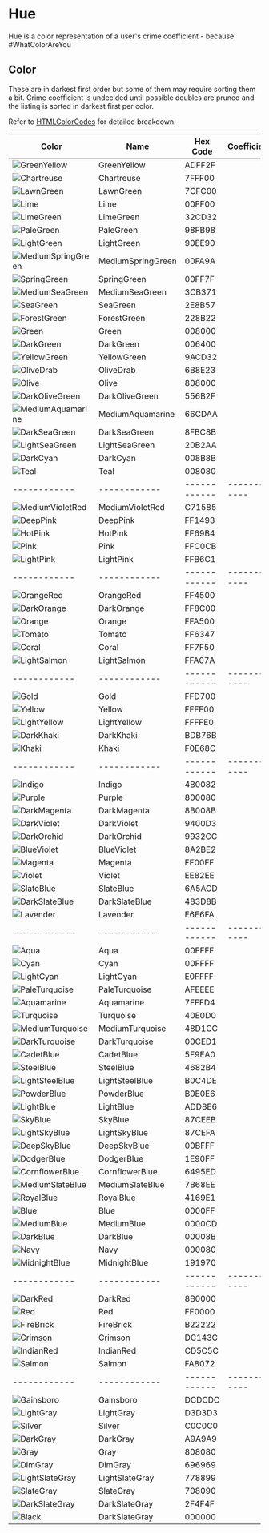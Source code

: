 # Hue

Hue is a color representation of a user's crime coefficient - because #WhatColorAreYou

## Color
These are in darkest first order but some of them may require sorting them a bit. 
Crime coefficient is undecided until possible doubles are pruned and the listing is sorted in darkest first per color. 


Refer to [HTMLColorCodes](https://htmlcolorcodes.com/color-names/) for detailed breakdown.

| Color  | Name  | Hex Code | Coefficient |
| ------------ | ------------ | ------------ | ------------ |
| ![GreenYellow](https://img.shields.io/static/v1?label=&message=GreenYellow&color=ADFF2F&style=for-the-badge)  | GreenYellow | ADFF2F |  |
| ![Chartreuse](https://img.shields.io/static/v1?label=&message=Chartreuse&color=7FFF00&style=for-the-badge)  | Chartreuse | 7FFF00 |  |
| ![LawnGreen](https://img.shields.io/static/v1?label=&message=LawnGreen&color=7CFC00&style=for-the-badge)  | LawnGreen | 7CFC00 |  |
| ![Lime](https://img.shields.io/static/v1?label=&message=Lime&color=00FF00&style=for-the-badge)  | Lime | 00FF00 |  |
| ![LimeGreen](https://img.shields.io/static/v1?label=&message=LimeGreen&color=32CD32&style=for-the-badge)  | LimeGreen | 32CD32 |  |
| ![PaleGreen](https://img.shields.io/static/v1?label=&message=PaleGreen&color=98FB98&style=for-the-badge)  | PaleGreen | 98FB98 |  |
| ![LightGreen](https://img.shields.io/static/v1?label=&message=LightGreen&color=90EE90&style=for-the-badge)  | LightGreen | 90EE90 |  |
| ![MediumSpringGreen](https://img.shields.io/static/v1?label=&message=MediumSpringGreen&color=00FA9A&style=for-the-badge)  | MediumSpringGreen | 00FA9A |  |
| ![SpringGreen](https://img.shields.io/static/v1?label=&message=SpringGreen&color=00FF7F&style=for-the-badge)  | SpringGreen | 00FF7F |  |
| ![MediumSeaGreen](https://img.shields.io/static/v1?label=&message=MediumSeaGreen&color=3CB371&style=for-the-badge)  | MediumSeaGreen | 3CB371 |  |
| ![SeaGreen](https://img.shields.io/static/v1?label=&message=SeaGreen&color=2E8B57&style=for-the-badge)  | SeaGreen | 2E8B57 |  |
| ![ForestGreen](https://img.shields.io/static/v1?label=&message=ForestGreen&color=228B22&style=for-the-badge)  | ForestGreen | 228B22 |  |
| ![Green](https://img.shields.io/static/v1?label=&message=Green&color=008000&style=for-the-badge)  | Green | 008000 |  |
| ![DarkGreen](https://img.shields.io/static/v1?label=&message=DarkGreen&color=006400&style=for-the-badge)  | DarkGreen | 006400 |  |
| ![YellowGreen](https://img.shields.io/static/v1?label=&message=YellowGreen&color=9ACD32&style=for-the-badge)  | YellowGreen | 9ACD32 |  |
| ![OliveDrab](https://img.shields.io/static/v1?label=&message=OliveDrab&color=6B8E23&style=for-the-badge)  | OliveDrab | 6B8E23 |  |
| ![Olive](https://img.shields.io/static/v1?label=&message=Olive&color=808000&style=for-the-badge)  | Olive | 808000 |  |
| ![DarkOliveGreen](https://img.shields.io/static/v1?label=&message=DarkOliveGreen&color=556B2F&style=for-the-badge)  | DarkOliveGreen | 556B2F |  |
| ![MediumAquamarine](https://img.shields.io/static/v1?label=&message=MediumAquamarine&color=66CDAA&style=for-the-badge)  | MediumAquamarine | 66CDAA |  |
| ![DarkSeaGreen](https://img.shields.io/static/v1?label=&message=DarkSeaGreen&color=8FBC8B&style=for-the-badge)  | DarkSeaGreen | 8FBC8B |  |
| ![LightSeaGreen](https://img.shields.io/static/v1?label=&message=LightSeaGreen&color=20B2AA&style=for-the-badge)  | LightSeaGreen | 20B2AA |  |
| ![DarkCyan](https://img.shields.io/static/v1?label=&message=DarkCyan&color=008B8B&style=for-the-badge)  | DarkCyan | 008B8B |  |
| ![Teal](https://img.shields.io/static/v1?label=&message=Teal&color=008080&style=for-the-badge)  | Teal | 008080 |  |
| ------------ | ------------ | ------------ | ------------ |
| ![MediumVioletRed](https://img.shields.io/static/v1?label=&message=MediumVioletRed&color=C71585&style=for-the-badge)  | MediumVioletRed | C71585 |  |
| ![DeepPink](https://img.shields.io/static/v1?label=&message=DeepPink&color=FF1493&style=for-the-badge)  | DeepPink | FF1493 |  |
| ![HotPink](https://img.shields.io/static/v1?label=&message=HotPink&color=FF69B4&style=for-the-badge)  | HotPink | FF69B4 |  |
| ![Pink](https://img.shields.io/static/v1?label=&message=Pink&color=FFC0CB&style=for-the-badge)  | Pink | FFC0CB |  |
| ![LightPink](https://img.shields.io/static/v1?label=&message=LightPink&color=FFB6C1&style=for-the-badge)  | LightPink | FFB6C1 |  |
| ------------ | ------------ | ------------ | ------------ |
| ![OrangeRed](https://img.shields.io/static/v1?label=&message=OrangeRed&color=FF4500&style=for-the-badge)  | OrangeRed | FF4500 |  |
| ![DarkOrange](https://img.shields.io/static/v1?label=&message=DarkOrange&color=FF8C00&style=for-the-badge)  | DarkOrange | FF8C00 |  |
| ![Orange](https://img.shields.io/static/v1?label=&message=Orange&color=FFA500&style=for-the-badge)  | Orange | FFA500 |  |
| ![Tomato](https://img.shields.io/static/v1?label=&message=Tomato&color=FF6347&style=for-the-badge)  | Tomato | FF6347 |  |
| ![Coral](https://img.shields.io/static/v1?label=&message=Coral&color=FF7F50&style=for-the-badge)  | Coral | FF7F50 |  |
| ![LightSalmon](https://img.shields.io/static/v1?label=&message=LightSalmon&color=FFA07A&style=for-the-badge)  | LightSalmon | FFA07A |  |
| ------------ | ------------ | ------------ | ------------ |
| ![Gold](https://img.shields.io/static/v1?label=&message=Gold&color=FFD700&style=for-the-badge)  | Gold | FFD700 |  |
| ![Yellow](https://img.shields.io/static/v1?label=&message=Yellow&color=FFFF00&style=for-the-badge)  | Yellow | FFFF00 |  |
| ![LightYellow](https://img.shields.io/static/v1?label=&message=LightYellow&color=FFFFE0&style=for-the-badge)  | LightYellow | FFFFE0 |  |
| ![DarkKhaki](https://img.shields.io/static/v1?label=&message=DarkKhaki&color=BDB76B&style=for-the-badge)  | DarkKhaki | BDB76B |  |
| ![Khaki](https://img.shields.io/static/v1?label=&message=Khaki&color=F0E68C&style=for-the-badge)  | Khaki | F0E68C |  |
| ------------ | ------------ | ------------ | ------------ |
| ![Indigo](https://img.shields.io/static/v1?label=&message=Indigo&color=4B0082&style=for-the-badge)  | Indigo | 4B0082 |  |
| ![Purple](https://img.shields.io/static/v1?label=&message=Purple&color=800080&style=for-the-badge)  | Purple | 800080 |  |
| ![DarkMagenta](https://img.shields.io/static/v1?label=&message=DarkMagenta&color=8B008B&style=for-the-badge)  | DarkMagenta | 8B008B |  |
| ![DarkViolet](https://img.shields.io/static/v1?label=&message=DarkViolet&color=9400D3&style=for-the-badge)  | DarkViolet | 9400D3 |  |
| ![DarkOrchid](https://img.shields.io/static/v1?label=&message=DarkOrchid&color=9932CC&style=for-the-badge)  | DarkOrchid | 9932CC |  |
| ![BlueViolet](https://img.shields.io/static/v1?label=&message=BlueViolet&color=8A2BE2&style=for-the-badge)  | BlueViolet | 8A2BE2 |  |
| ![Magenta](https://img.shields.io/static/v1?label=&message=Magenta&color=FF00FF&style=for-the-badge)  | Magenta | FF00FF |  |
| ![Violet](https://img.shields.io/static/v1?label=&message=Violet&color=EE82EE&style=for-the-badge)  | Violet | EE82EE |  |
| ![SlateBlue](https://img.shields.io/static/v1?label=&message=SlateBlue&color=6A5ACD&style=for-the-badge)  | SlateBlue | 6A5ACD |  |
| ![DarkSlateBlue](https://img.shields.io/static/v1?label=&message=DarkSlateBlue&color=483D8B&style=for-the-badge)  | DarkSlateBlue | 483D8B |  |
| ![Lavender](https://img.shields.io/static/v1?label=&message=Lavender&color=E6E6FA&style=for-the-badge)  | Lavender | E6E6FA |  |
| ------------ | ------------ | ------------ | ------------ |
| ![Aqua](https://img.shields.io/static/v1?label=&message=Aqua&color=00FFFF&style=for-the-badge)  | Aqua | 00FFFF |  |
| ![Cyan](https://img.shields.io/static/v1?label=&message=Cyan&color=00FFFF&style=for-the-badge)  | Cyan | 00FFFF |  |
| ![LightCyan](https://img.shields.io/static/v1?label=&message=LightCyan&color=E0FFFF&style=for-the-badge)  | LightCyan | E0FFFF |  |
| ![PaleTurquoise](https://img.shields.io/static/v1?label=&message=PaleTurquoise&color=AFEEEE&style=for-the-badge)  | PaleTurquoise | AFEEEE |  |
| ![Aquamarine](https://img.shields.io/static/v1?label=&message=Aquamarine&color=7FFFD4&style=for-the-badge)  | Aquamarine | 7FFFD4 |  |
| ![Turquoise](https://img.shields.io/static/v1?label=&message=Turquoise&color=40E0D0&style=for-the-badge)  | Turquoise | 40E0D0 |  |
| ![MediumTurquoise](https://img.shields.io/static/v1?label=&message=MediumTurquoise&color=48D1CC&style=for-the-badge)  | MediumTurquoise | 48D1CC |  |
| ![DarkTurquoise](https://img.shields.io/static/v1?label=&message=DarkTurquoise&color=00CED1&style=for-the-badge)  | DarkTurquoise | 00CED1 |  |
| ![CadetBlue](https://img.shields.io/static/v1?label=&message=CadetBlue&color=5F9EA0&style=for-the-badge)  | CadetBlue | 5F9EA0 |  |
| ![SteelBlue](https://img.shields.io/static/v1?label=&message=SteelBlue&color=4682B4&style=for-the-badge)  | SteelBlue | 4682B4 |  |
| ![LightSteelBlue](https://img.shields.io/static/v1?label=&message=LightSteelBlue&color=B0C4DE&style=for-the-badge)  | LightSteelBlue | B0C4DE |  |
| ![PowderBlue](https://img.shields.io/static/v1?label=&message=PowderBlue&color=B0E0E6&style=for-the-badge)  | PowderBlue | B0E0E6 |  |
| ![LightBlue](https://img.shields.io/static/v1?label=&message=LightBlue&color=ADD8E6&style=for-the-badge)  | LightBlue | ADD8E6 |  |
| ![SkyBlue](https://img.shields.io/static/v1?label=&message=SkyBlue&color=87CEEB&style=for-the-badge)  | SkyBlue | 87CEEB |  |
| ![LightSkyBlue](https://img.shields.io/static/v1?label=&message=LightSkyBlue&color=87CEFA&style=for-the-badge)  | LightSkyBlue | 87CEFA |  |
| ![DeepSkyBlue](https://img.shields.io/static/v1?label=&message=DeepSkyBlue&color=00BFFF&style=for-the-badge)  | DeepSkyBlue | 00BFFF |  |
| ![DodgerBlue](https://img.shields.io/static/v1?label=&message=DodgerBlue&color=1E90FF&style=for-the-badge)  | DodgerBlue | 1E90FF |  |
| ![CornflowerBlue](https://img.shields.io/static/v1?label=&message=CornflowerBlue&color=6495ED&style=for-the-badge)  | CornflowerBlue | 6495ED |  |
| ![MediumSlateBlue](https://img.shields.io/static/v1?label=&message=MediumSlateBlue&color=7B68EE&style=for-the-badge)  | MediumSlateBlue | 7B68EE |  |
| ![RoyalBlue](https://img.shields.io/static/v1?label=&message=RoyalBlue&color=4169E1&style=for-the-badge)  | RoyalBlue | 4169E1 |  |
| ![Blue](https://img.shields.io/static/v1?label=&message=Blue&color=0000FF&style=for-the-badge)  | Blue | 0000FF |  |
| ![MediumBlue](https://img.shields.io/static/v1?label=&message=MediumBlue&color=0000CD&style=for-the-badge)  | MediumBlue | 0000CD |  |
| ![DarkBlue](https://img.shields.io/static/v1?label=&message=DarkBlue&color=00008B&style=for-the-badge)  | DarkBlue | 00008B |  |
| ![Navy](https://img.shields.io/static/v1?label=&message=Navy&color=000080&style=for-the-badge)  | Navy | 000080 |  |
| ![MidnightBlue](https://img.shields.io/static/v1?label=&message=MidnightBlue&color=191970&style=for-the-badge)  | MidnightBlue | 191970 |  |
| ------------ | ------------ | ------------ | ------------ |
| ![DarkRed](https://img.shields.io/static/v1?label=&message=DarkRed&color=8B0000&style=for-the-badge)  | DarkRed | 8B0000 |  |
| ![Red](https://img.shields.io/static/v1?label=&message=Red&color=FF0000&style=for-the-badge)  | Red | FF0000 |  |
| ![FireBrick](https://img.shields.io/static/v1?label=&message=FireBrick&color=B22222&style=for-the-badge)  | FireBrick | B22222 |  |
| ![Crimson](https://img.shields.io/static/v1?label=&message=Crimson&color=DC143C&style=for-the-badge)  | Crimson | DC143C |  |
| ![IndianRed](https://img.shields.io/static/v1?label=&message=IndianRed&color=CD5C5C&style=for-the-badge)  | IndianRed | CD5C5C |  |
| ![Salmon](https://img.shields.io/static/v1?label=&message=Salmon&color=FA8072&style=for-the-badge)  | Salmon | FA8072 |  |
| ------------ | ------------ | ------------ | ------------ |
| ![Gainsboro](https://img.shields.io/static/v1?label=&message=Gainsboro&color=DCDCDC&style=for-the-badge)  | Gainsboro | DCDCDC |  |
| ![LightGray](https://img.shields.io/static/v1?label=&message=LightGray&color=D3D3D3&style=for-the-badge)  | LightGray | D3D3D3 |  |
| ![Silver](https://img.shields.io/static/v1?label=&message=Silver&color=C0C0C0&style=for-the-badge)  | Silver | C0C0C0 |  |
| ![DarkGray](https://img.shields.io/static/v1?label=&message=DarkGray&color=A9A9A9&style=for-the-badge)  | DarkGray | A9A9A9 |  |
| ![Gray](https://img.shields.io/static/v1?label=&message=Gray&color=808080&style=for-the-badge)  | Gray | 808080 |  |
| ![DimGray](https://img.shields.io/static/v1?label=&message=DimGray&color=696969&style=for-the-badge)  | DimGray | 696969 |  |
| ![LightSlateGray](https://img.shields.io/static/v1?label=&message=LightSlateGray&color=778899&style=for-the-badge)  | LightSlateGray | 778899 |  |
| ![SlateGray](https://img.shields.io/static/v1?label=&message=SlateGray&color=708090&style=for-the-badge)  | SlateGray | 708090 |  |
| ![DarkSlateGray](https://img.shields.io/static/v1?label=&message=DarkSlateGray&color=2F4F4F&style=for-the-badge)  | DarkSlateGray | 2F4F4F |  |
| ![Black](https://img.shields.io/static/v1?label=&message=Black&color=000000&style=for-the-badge)  | DarkSlateGray | 000000 |  |
